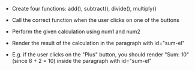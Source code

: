 - Create four functions: add(), subtract(), divide(), multiply()
- Call the correct function when the user clicks on one of the buttons
-  Perform the given calculation using num1 and num2
-  Render the result of the calculation in the paragraph with id="sum-el"

-  E.g. if the user clicks on the "Plus" button, you should render
 "Sum: 10" (since 8 + 2 = 10) inside the paragraph with id="sum-el"